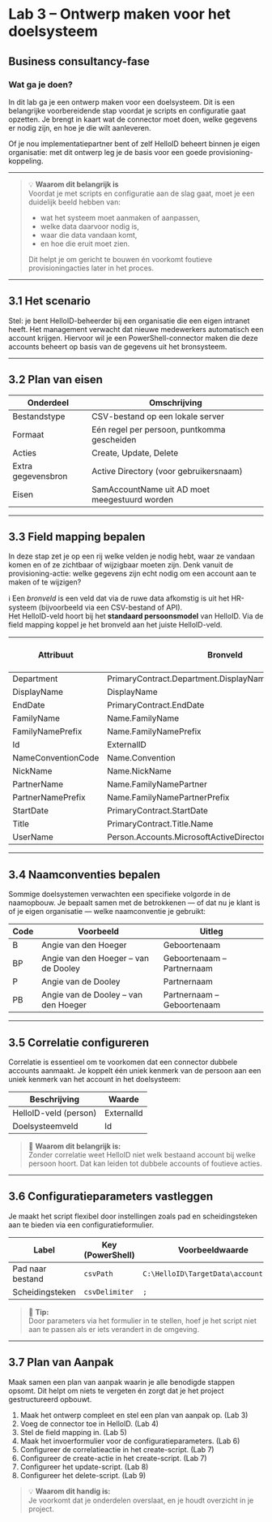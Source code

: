 # Lab 3 – Ontwerp maken voor het doelsysteem

## Business consultancy-fase

### Wat ga je doen?
In dit lab ga je een ontwerp maken voor een doelsysteem. Dit is een belangrijke voorbereidende stap voordat je scripts en configuratie gaat opzetten. Je brengt in kaart wat de connector moet doen, welke gegevens er nodig zijn, en hoe je die wilt aanleveren.

Of je nou implementatiepartner bent of zelf HelloID beheert binnen je eigen organisatie: met dit ontwerp leg je de basis voor een goede provisioning-koppeling.

---

> 💡 **Waarom dit belangrijk is**  
> Voordat je met scripts en configuratie aan de slag gaat, moet je een duidelijk beeld hebben van:
>
> - wat het systeem moet aanmaken of aanpassen,  
> - welke data daarvoor nodig is,  
> - waar die data vandaan komt,  
> - en hoe die eruit moet zien.  
>
> Dit helpt je om gericht te bouwen én voorkomt foutieve provisioningacties later in het proces.

---

## 3.1 Het scenario

Stel: je bent HelloID-beheerder bij een organisatie die een eigen intranet heeft. Het management verwacht dat nieuwe medewerkers automatisch een account krijgen. Hiervoor wil je een PowerShell-connector maken die deze accounts beheert op basis van de gegevens uit het bronsysteem.

---

## 3.2 Plan van eisen

| Onderdeel             | Omschrijving                                               |
|-----------------------|------------------------------------------------------------|
| Bestandstype          | CSV-bestand op een lokale server                           |
| Formaat               | Eén regel per persoon, puntkomma gescheiden                |
| Acties                | Create, Update, Delete                                     |
| Extra gegevensbron    | Active Directory (voor gebruikersnaam)                     |
| Eisen                 | SamAccountName uit AD moet meegestuurd worden              |

---

## 3.3 Field mapping bepalen

In deze stap zet je op een rij welke velden je nodig hebt, waar ze vandaan komen en of ze zichtbaar of wijzigbaar moeten zijn. Denk vanuit de provisioning-actie: welke gegevens zijn echt nodig om een account aan te maken of te wijzigen?

ℹ️ Een *bronveld* is een veld dat via de ruwe data afkomstig is uit het HR-systeem (bijvoorbeeld via een CSV-bestand of API).  
Het HelloID-veld hoort bij het **standaard persoonsmodel** van HelloID. Via de field mapping koppel je het bronveld aan het juiste HelloID-veld.

| Attribuut            | Bronveld                                               | Update? | Zichtbaar bij persoon | Notificatie? |
|----------------------|---------------------------------------------------------|---------|------------------------|--------------|
| Department           | PrimaryContract.Department.DisplayName                  | ✅      | ❌                     | ❌           |
| DisplayName          | DisplayName                                             | ✅      | ✅                     | ✅           |
| EndDate              | PrimaryContract.EndDate                                 | ✅      | ❌                     | ❌           |
| FamilyName           | Name.FamilyName                                         | ✅      | ❌                     | ❌           |
| FamilyNamePrefix     | Name.FamilyNamePrefix                                   | ✅      | ❌                     | ❌           |
| Id                   | ExternalID                                              | ❌      | ❌                     | ❌           |
| NameConventionCode   | Name.Convention                                         | ✅      | ❌                     | ❌           |
| NickName             | Name.NickName                                           | ✅      | ❌                     | ❌           |
| PartnerName          | Name.FamilyNamePartner                                  | ✅      | ❌                     | ❌           |
| PartnerNamePrefix    | Name.FamilyNamePartnerPrefix                            | ✅      | ❌                     | ❌           |
| StartDate            | PrimaryContract.StartDate                               | ✅      | ❌                     | ❌           |
| Title                | PrimaryContract.Title.Name                              | ✅      | ❌                     | ✅           |
| UserName             | Person.Accounts.MicrosoftActiveDirectory.SamAccountName | ❌      | ✅                     | ✅           |

---

## 3.4 Naamconventies bepalen

Sommige doelsystemen verwachten een specifieke volgorde in de naamopbouw. Je bepaalt samen met de betrokkenen — of dat nu je klant is of je eigen organisatie — welke naamconventie je gebruikt:

| Code | Voorbeeld                                 | Uitleg                             |
|------|-------------------------------------------|------------------------------------|
| B    | Angie van den Hoeger                      | Geboortenaam                       |
| BP   | Angie van den Hoeger – van de Dooley      | Geboortenaam – Partnernaam         |
| P    | Angie van de Dooley                       | Partnernaam                        |
| PB   | Angie van de Dooley – van den Hoeger      | Partnernaam – Geboortenaam         |

---

## 3.5 Correlatie configureren

Correlatie is essentieel om te voorkomen dat een connector dubbele accounts aanmaakt. Je koppelt één uniek kenmerk van de persoon aan een uniek kenmerk van het account in het doelsysteem:

| Beschrijving            | Waarde       |
|-------------------------|--------------|
| HelloID-veld (person)   | ExternalId   |
| Doelsysteemveld         | Id           |

> 📌 **Waarom dit belangrijk is:**  
> Zonder correlatie weet HelloID niet welk bestaand account bij welke persoon hoort. Dat kan leiden tot dubbele accounts of foutieve acties.

---

## 3.6 Configuratieparameters vastleggen

Je maakt het script flexibel door instellingen zoals pad en scheidingsteken aan te bieden via een configuratieformulier.

| Label              | Key (PowerShell) | Voorbeeldwaarde                        |
|--------------------|------------------|----------------------------------------|
| Pad naar bestand   | `csvPath`        | `C:\HelloID\TargetData\accounts.csv`     |
| Scheidingsteken    | `csvDelimiter`   | `;`                                    |

> 🧠 **Tip:**  
> Door parameters via het formulier in te stellen, hoef je het script niet aan te passen als er iets verandert in de omgeving.

---

## 3.7 Plan van Aanpak

Maak samen een plan van aanpak waarin je alle benodigde stappen opsomt. Dit helpt om niets te vergeten én zorgt dat je het project gestructureerd opbouwt.

1. Maak het ontwerp compleet en stel een plan van aanpak op. (Lab 3)  
2. Voeg de connector toe in HelloID. (Lab 4)  
3. Stel de field mapping in. (Lab 5)  
4. Maak het invoerformulier voor de configuratieparameters. (Lab 6)  
5. Configureer de correlatieactie in het create-script. (Lab 7)  
6. Configureer de create-actie in het create-script. (Lab 7)  
7. Configureer het update-script. (Lab 8)  
8. Configureer het delete-script. (Lab 9)

> 💡 **Waarom dit handig is:**  
> Je voorkomt dat je onderdelen overslaat, en je houdt overzicht in je project.
